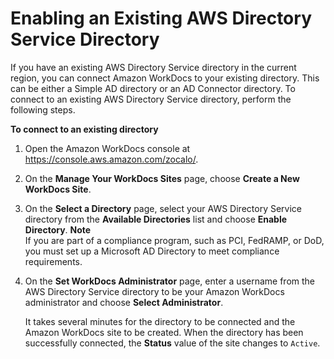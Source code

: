 # Enabling an Existing AWS Directory Service Directory<a name="connect_wsp"></a>

If you have an existing AWS Directory Service directory in the current region, you can connect Amazon WorkDocs to your existing directory\. This can be either a Simple AD directory or an AD Connector directory\. To connect to an existing AWS Directory Service directory, perform the following steps\.

**To connect to an existing directory**

1. Open the Amazon WorkDocs console at [https://console\.aws\.amazon\.com/zocalo/](https://console.aws.amazon.com/zocalo/)\.

1. On the **Manage Your WorkDocs Sites** page, choose **Create a New WorkDocs Site**\.

1. On the **Select a Directory** page, select your AWS Directory Service directory from the **Available Directories** list and choose **Enable Directory**\.
**Note**  
If you are part of a compliance program, such as PCI, FedRAMP, or DoD, you must set up a Microsoft AD Directory to meet compliance requirements\.

1. On the **Set WorkDocs Administrator** page, enter a username from the AWS Directory Service directory to be your Amazon WorkDocs administrator and choose **Select Administrator**\.

   It takes several minutes for the directory to be connected and the Amazon WorkDocs site to be created\. When the directory has been successfully connected, the **Status** value of the site changes to `Active`\.